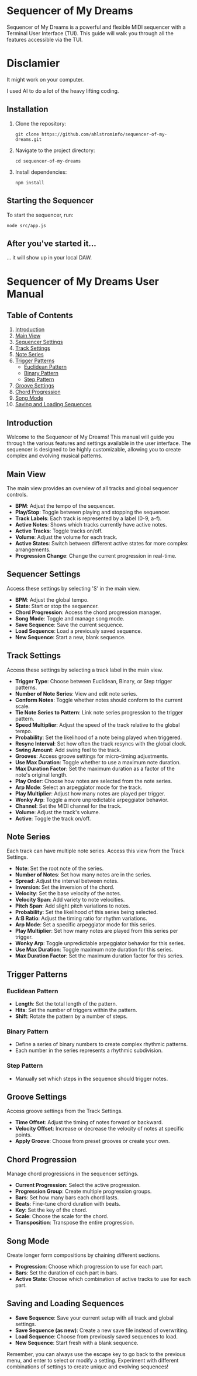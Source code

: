 # Sequencer of My Dreams

Sequencer of My Dreams is a powerful and flexible MIDI sequencer with a Terminal User Interface (TUI). This guide will walk you through all the features accessible via the TUI.

# Disclamier
It might work on your computer. 

I used AI to do a lot of the heavy lifting coding.

## Installation

1. Clone the repository:
   ```
   git clone https://github.com/ahlstrominfo/sequencer-of-my-dreams.git
   ```
2. Navigate to the project directory:
   ```
   cd sequencer-of-my-dreams
   ```
3. Install dependencies:
   ```
   npm install
   ```

## Starting the Sequencer

To start the sequencer, run:

```
node src/app.js
```

## After you've started it...

... it will show up in your local DAW.

# Sequencer of My Dreams User Manual

## Table of Contents
1. [Introduction](#introduction)
2. [Main View](#main-view)
3. [Sequencer Settings](#sequencer-settings)
4. [Track Settings](#track-settings)
5. [Note Series](#note-series)
6. [Trigger Patterns](#trigger-patterns)
   - [Euclidean Pattern](#euclidean-pattern)
   - [Binary Pattern](#binary-pattern)
   - [Step Pattern](#step-pattern)
7. [Groove Settings](#groove-settings)
8. [Chord Progression](#chord-progression)
9. [Song Mode](#song-mode)
10. [Saving and Loading Sequences](#saving-and-loading-sequences)

## Introduction

Welcome to the Sequencer of My Dreams! This manual will guide you through the various features and settings available in the user interface. The sequencer is designed to be highly customizable, allowing you to create complex and evolving musical patterns.

## Main View

The main view provides an overview of all tracks and global sequencer controls.

- **BPM**: Adjust the tempo of the sequencer.
- **Play/Stop**: Toggle between playing and stopping the sequencer.
- **Track Labels**: Each track is represented by a label (0-9, a-f).
- **Active Notes**: Shows which tracks currently have active notes.
- **Active Tracks**: Toggle tracks on/off.
- **Volume**: Adjust the volume for each track.
- **Active States**: Switch between different active states for more complex arrangements.
- **Progression Change**: Change the current progression in real-time.

## Sequencer Settings

Access these settings by selecting 'S' in the main view.

- **BPM**: Adjust the global tempo.
- **State**: Start or stop the sequencer.
- **Chord Progression**: Access the chord progression manager.
- **Song Mode**: Toggle and manage song mode.
- **Save Sequence**: Save the current sequence.
- **Load Sequence**: Load a previously saved sequence.
- **New Sequence**: Start a new, blank sequence.

## Track Settings

Access these settings by selecting a track label in the main view.

- **Trigger Type**: Choose between Euclidean, Binary, or Step trigger patterns.
- **Number of Note Series**: View and edit note series.
- **Conform Notes**: Toggle whether notes should conform to the current scale.
- **Tie Note Series to Pattern**: Link note series progression to the trigger pattern.
- **Speed Multiplier**: Adjust the speed of the track relative to the global tempo.
- **Probability**: Set the likelihood of a note being played when triggered.
- **Resync Interval**: Set how often the track resyncs with the global clock.
- **Swing Amount**: Add swing feel to the track.
- **Grooves**: Access groove settings for micro-timing adjustments.
- **Use Max Duration**: Toggle whether to use a maximum note duration.
- **Max Duration Factor**: Set the maximum duration as a factor of the note's original length.
- **Play Order**: Choose how notes are selected from the note series.
- **Arp Mode**: Select an arpeggiator mode for the track.
- **Play Multiplier**: Adjust how many notes are played per trigger.
- **Wonky Arp**: Toggle a more unpredictable arpeggiator behavior.
- **Channel**: Set the MIDI channel for the track.
- **Volume**: Adjust the track's volume.
- **Active**: Toggle the track on/off.

## Note Series

Each track can have multiple note series. Access this view from the Track Settings.

- **Note**: Set the root note of the series.
- **Number of Notes**: Set how many notes are in the series.
- **Spread**: Adjust the interval between notes.
- **Inversion**: Set the inversion of the chord.
- **Velocity**: Set the base velocity of the notes.
- **Velocity Span**: Add variety to note velocities.
- **Pitch Span**: Add slight pitch variations to notes.
- **Probability**: Set the likelihood of this series being selected.
- **A:B Ratio**: Adjust the timing ratio for rhythm variations.
- **Arp Mode**: Set a specific arpeggiator mode for this series.
- **Play Multiplier**: Set how many notes are played from this series per trigger.
- **Wonky Arp**: Toggle unpredictable arpeggiator behavior for this series.
- **Use Max Duration**: Toggle maximum note duration for this series.
- **Max Duration Factor**: Set the maximum duration factor for this series.

## Trigger Patterns

### Euclidean Pattern

- **Length**: Set the total length of the pattern.
- **Hits**: Set the number of triggers within the pattern.
- **Shift**: Rotate the pattern by a number of steps.

### Binary Pattern

- Define a series of binary numbers to create complex rhythmic patterns.
- Each number in the series represents a rhythmic subdivision.

### Step Pattern

- Manually set which steps in the sequence should trigger notes.

## Groove Settings

Access groove settings from the Track Settings.

- **Time Offset**: Adjust the timing of notes forward or backward.
- **Velocity Offset**: Increase or decrease the velocity of notes at specific points.
- **Apply Groove**: Choose from preset grooves or create your own.

## Chord Progression

Manage chord progressions in the sequencer settings.

- **Current Progression**: Select the active progression.
- **Progression Group**: Create multiple progression groups.
- **Bars**: Set how many bars each chord lasts.
- **Beats**: Fine-tune chord duration with beats.
- **Key**: Set the key of the chord.
- **Scale**: Choose the scale for the chord.
- **Transposition**: Transpose the entire progression.

## Song Mode

Create longer form compositions by chaining different sections.

- **Progression**: Choose which progression to use for each part.
- **Bars**: Set the duration of each part in bars.
- **Active State**: Choose which combination of active tracks to use for each part.

## Saving and Loading Sequences

- **Save Sequence**: Save your current setup with all track and global settings.
- **Save Sequence (as new)**: Create a new save file instead of overwriting.
- **Load Sequence**: Choose from previously saved sequences to load.
- **New Sequence**: Start fresh with a blank sequence.

Remember, you can always use the escape key to go back to the previous menu, and enter to select or modify a setting. Experiment with different combinations of settings to create unique and evolving sequences!
